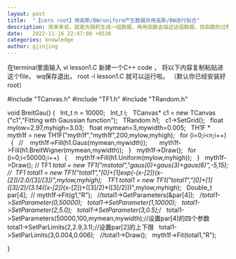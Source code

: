 ```yaml
---
layout: post
title:  "【cern root】用高斯/BW/uniform产生数据并用高斯/BW进行拟合"
description: 简单来说，就是先随机生成一组数据，再用函数去描述这组数据，找函数的过程就是拟合的过程。
date:   2022-11-16 22:47:00 +0530
categories: knowledge
author: gjinjing
---
```


在terminal里面输入 vi lesson1.C 新建一个C++ code ，
将以下内容复制粘贴进这个file， wq保存退出，
root -l lesson1.C 就可以运行啦。
（默认你已经安装好root）

#include "TCanvas.h"
#include "TF1.h"
#include "TRandom.h"

void BreitGau()
{
  Int_t n = 10000;
  Int_t i;
  TCanvas* c1 = new TCanvas ("c1","Fitting with Gaussian function");
  TRandom h1;
  c1->SetGrid();
  float mylow=2.97,myhigh=3.03;
  float mymean=3,mywidth=0.005;
  TH1F * myth1f = new TH1F("myth1f","myth1f",200,mylow,myhigh);
  for (i=0;i<n;i++)
  {
  //    myth1f->Fill(h1.Gaus(mymean,mywidth));
      myth1f->Fill(h1.BreitWigner(mymean,mywidth));
  }
  myth1f->Draw();
  for (i=0;i<50000;i++)
  {
    myth1f->Fill(h1.Uniform(mylow,myhigh));
  }
  myth1f->Draw();
// TF1 *total = new TF1("mstotal","gaus(0)+gaus(3)+gaus(6)",-5,15);
//  TF1 *total1 = new TF1("total1","[0]+[1]*exp(-(x-[2])*(x-[2])/2.0/[3]/[3])",mylow,myhigh);
  TF1 *total1 = new TF1("total1","[0]+[1]*([3]/2)/(3.14*((x-[2])*(x-[2])+([3]/2)*([3]/2)))",mylow,myhigh);
  Double_t par[4];
 // myth1f->Fit(g1,"R");
  //total1->GetParameters(&par[4]);
  /*total1->SetParameter(0,50000);
  total1->SetParameter(1,10000);
  total1->SetParameter(2,5.0);
  total1->SetParameter(3,0.5);*/
  total1->SetParameters(50000,100,mymean,mywidth);//设置par[4]的四个参数
  total1->SetParLimits(2,2.9,3.1);//设置par[2]的上下限
  total1->SetParLimits(3,0.004,0.006);
  //total1->Draw();
  myth1f->Fit(total1,"R");

}
